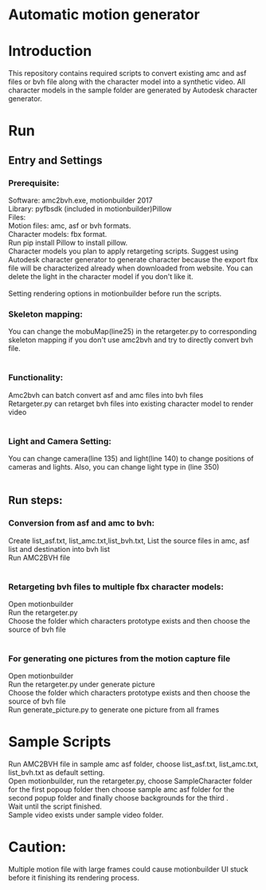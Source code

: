 # Automatic motion generator
Introduction
==========
This repository contains required scripts to convert existing amc and asf files or bvh file along with the character model into a synthetic video. All character models in the sample folder are generated by Autodesk character generator.

Run
==========
## Entry and Settings
### Prerequisite:
Software: amc2bvh.exe, motionbuilder 2017<br />
Library: pyfbsdk (included in motionbuilder)Pillow<br />
Files: <br />
  Motion files: amc, asf or bvh formats. <br />
  Character models: fbx format. <br />
Run pip install Pillow to install pillow. <br />
Character models you plan to apply retargeting scripts. Suggest using Autodesk character generator to generate character because the export fbx file will be characterized already when downloaded from website. You can delete the light in the character model if you don't like it.<br />
<br />
Setting rendering options in motionbuilder before run the scripts.
### Skeleton mapping:
You can change the mobuMap(line25) in the retargeter.py to corresponding skeleton mapping if you don't use amc2bvh and try to directly convert bvh file.<br />
<br />
### Functionality:
Amc2bvh can batch convert asf and amc files into bvh files<br />
Retargeter.py can retarget bvh files into existing character model to render video<br />
<br />
### Light and Camera Setting:
You can change camera(line 135) and light(line 140) to change positions of cameras and lights. Also, you can change light type in (line 350)<br />
<br />
## Run steps:
### Conversion from asf and amc to bvh:
Create list_asf.txt, list_amc.txt,list_bvh.txt, List the source files in amc, asf list and destination into bvh list<br />
Run AMC2BVH file<br />
<br />
### Retargeting bvh files to multiple fbx character models:
Open motionbuilder<br />
Run the retargeter.py<br />
Choose the folder which characters prototype exists and then choose the source of bvh file <br />
<br />
### For generating one pictures from the motion capture file
Open motionbuilder<br />
Run the retargeter.py under generate picture<br />
Choose the folder which characters prototype exists and then choose the source of bvh file <br />
Run generate_picture.py to generate one picture from all frames

Sample Scripts
==========
Run AMC2BVH file in sample amc asf folder, choose list_asf.txt, list_amc.txt, list_bvh.txt as default setting.<br />
Open motionbuilder, run the retargeter.py, choose SampleCharacter folder for the first popoup folder then choose sample amc asf folder for the second popup folder and finally choose backgrounds for the third .<br />
Wait until the script finished.<br />
Sample video exists under sample video folder.<br />


Caution:
==========
Multiple motion file with large frames could cause motionbuilder UI stuck before it finishing its rendering process.
